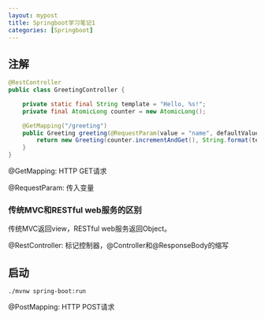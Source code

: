 ```yaml
---
layout: mypost
title: Springboot学习笔记1
categories: [Springboot]
---
```


## 注解

```JAVA
@RestController
public class GreetingController {

	private static final String template = "Hello, %s!";
	private final AtomicLong counter = new AtomicLong();

	@GetMapping("/greeting")
	public Greeting greeting(@RequestParam(value = "name", defaultValue = "World") String name) {
		return new Greeting(counter.incrementAndGet(), String.format(template, name));
	}
}
```

@GetMapping: HTTP GET请求

@RequestParam: 传入变量

### 传统MVC和RESTful web服务的区别

传统MVC返回view，RESTful web服务返回Object。

@RestController: 标记控制器，@Controller和@ResponseBody的缩写

## 启动
`./mvnw spring-boot:run`

@PostMapping: HTTP POST请求